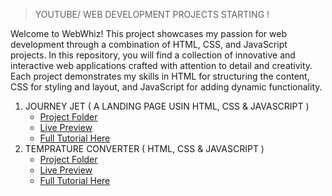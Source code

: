 > YOUTUBE/  WEB DEVELOPMENT PROJECTS STARTING !

Welcome to WebWhiz! This project showcases my passion for web development through a combination of HTML, CSS, and JavaScript projects. In this repository, you will find a collection of innovative and interactive web applications crafted with attention to detail and creativity. Each project demonstrates my skills in HTML for structuring the content, CSS for styling and layout, and JavaScript for adding dynamic functionality.

1. JOURNEY JET ( A LANDING PAGE USIN HTML, CSS & JAVASCRIPT )
   - [Project Folder](https://github.com/iqrarafiq12/WEBWHIZ-YT.PRO/tree/main/JourneyJet-Landing-Page)
   - [Live Preview](https://journeyjetbyiqra.netlify.app/)
   - [Full Tutorial Here](https://youtu.be/0Z4Snr6EpNo?si=rgB1j5Px-A7pEwei)
2. TEMPRATURE CONVERTER ( HTML, CSS & JAVASCRIPT )
   - [Project Folder](https://github.com/iqrarafiq12/WEBWHIZ-YT.PRO/tree/main/Temprature%20Converter)
   - [Live Preview](https://temprature-converterrr.netlify.app/)
   - [Full Tutorial Here](https://youtu.be/ssO_M7vVbUw?si=pESPJyql9E1huzq0)

